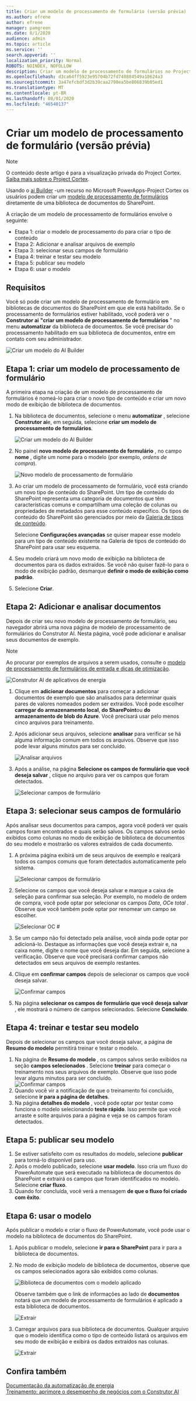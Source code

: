 ```yaml
---
title: Criar um modelo de processamento de formulário (versão prévia)
ms.author: efrene
author: efrene
manager: pamgreen
ms.date: 8/1/2020
audience: admin
ms.topic: article
ms.service: ''
search.appverid: ''
localization_priority: Normal
ROBOTS: NOINDEX, NOFOLLOW
description: Criar um modelo de processamento de formulários no Project Cortex.
ms.openlocfilehash: d3ca64ff5923e95704b72fd748884549a18624a3
ms.sourcegitcommit: 3a47efcbdf3d2b39caa2798ea5be806839b05ed1
ms.translationtype: MT
ms.contentlocale: pt-BR
ms.lasthandoff: 08/01/2020
ms.locfileid: "46540137"
---
```

# <a name="create-a-form-processing-model-preview"></a>Criar um modelo de processamento de formulário (versão prévia)

> [!Note] 
> O conteúdo deste artigo é para a visualização privada do Project Cortex. [Saiba mais sobre o Project Cortex](https://aka.ms/projectcortex).

Usando o [ai Builder](https://docs.microsoft.com/ai-builder/overview) -um recurso no Microsoft PowerApps-Project Cortex os usuários podem criar um [modelo de processamento de formulários](form-processing-overview.md) diretamente de uma biblioteca de documentos do SharePoint. 

A criação de um modelo de processamento de formulários envolve o seguinte:
 - Etapa 1: criar o modelo de processamento do para criar o tipo de conteúdo
 - Etapa 2: Adicionar e analisar arquivos de exemplo
 - Etapa 3: selecionar seus campos de formulário
 - Etapa 4: treinar e testar seu modelo
 - Etapa 5: publicar seu modelo
 - Etapa 6: usar o modelo


## <a name="requirements"></a>Requisitos

Você só pode criar um modelo de processamento de formulário em bibliotecas de documentos do SharePoint em que ele está habilitado. Se o processamento de formulários estiver habilitado, você poderá ver o **Construtor ai** **"criar um modelo de processamento de formulários** " no menu **automatizar** da biblioteca de documentos.  Se você precisar do processamento habilitado em sua biblioteca de documentos, entre em contato com seu administrador.

 ![Criar um modelo do AI Builder](../media/content-understanding/create-ai-builder-model.png)</br>


## <a name="step-1-create-a-form-processing-model"></a>Etapa 1: criar um modelo de processamento de formulário

A primeira etapa na criação de um modelo de processamento de formulários é nomeá-lo para criar o novo tipo de conteúdo e criar um novo modo de exibição de biblioteca de documentos.

1. Na biblioteca de documentos, selecione o menu **automatizar** , selecione **Construtor ai**e, em seguida, selecione **criar um modelo de processamento de formulários**.

    ![Criar um modelo do AI Builder](../media/content-understanding/create-ai-builder-model.png)</br>
2. No painel **novo modelo de processamento de formulário** , no campo **nome** , digite um nome para o modelo (por exemplo, *ordens de compra*).

    ![Novo modelo de processamento de formulário](../media/content-understanding/new-form-model.png)</br> 

3. Ao criar um modelo de processamento de formulário, você está criando um novo tipo de conteúdo do SharePoint. Um tipo de conteúdo do SharePoint representa uma categoria de documentos que têm características comuns e compartilham uma coleção de colunas ou propriedades de metadados para esse conteúdo específico. Os tipos de conteúdo do SharePoint são gerenciados por meio da [Galeria de tipos de conteúdo]().

    Selecione **Configurações avançadas** se quiser mapear esse modelo para um tipo de conteúdo existente na Galeria de tipos de conteúdo do SharePoint para usar seu esquema. 

4. Seu modelo criará um novo modo de exibição na biblioteca de documentos para os dados extraídos. Se você não quiser fazê-lo para o modo de exibição padrão, desmarque **definir o modo de exibição como padrão**.
5. Selecione **Criar**.


## <a name="step-2-add-and-analyze-documents"></a>Etapa 2: Adicionar e analisar documentos

Depois de criar seu novo modelo de processamento de formulário, seu navegador abrirá uma nova página de modelo de processamento de formulários do Construtor AI. Nesta página, você pode adicionar e analisar seus documentos de exemplo. </br>

> [!Note]
> Ao procurar por exemplos de arquivos a serem usados, consulte o [modelo de processamento de formulários de entrada e dicas de otimização](https://docs.microsoft.com/ai-builder/form-processing-model-requirements). 

   ![Construtor AI de aplicativos de energia](../media/content-understanding/powerapps.png)</br> 
 

1. Clique em **adicionar documentos** para começar a adicionar documentos de exemplo que são analisados para determinar quais pares de valores nomeados podem ser extraídos. Você pode escolher **carregar do armazenamento local**, **do SharePoint**ou **do armazenamento de blob do Azure**. Você precisará usar pelo menos cinco arquivos para treinamento.
2. Após adicionar seus arquivos, selecione **analisar** para verificar se há alguma informação comum em todos os arquivos. Observe que isso pode levar alguns minutos para ser concluído.</br> 
 
    ![Analisar arquivos](../media/content-understanding/analyze.png)</br> 

3. Após a análise, na página **Selecione os campos de formulário que você deseja salvar** , clique no arquivo para ver os campos que foram detectados.</br>

    ![Selecionar campos de formulário](../media/content-understanding/select-form-fields.png)</br> 

## <a name="step-3-select-your-form-fields"></a>Etapa 3: selecionar seus campos de formulário

Após analisar seus documentos para campos, agora você poderá ver quais campos foram encontrados e quais serão salvos. Os campos salvos serão exibidos como colunas no modo de exibição de biblioteca de documentos do seu modelo e mostrarão os valores extraídos de cada documento.

1. A próxima página exibirá um de seus arquivos de exemplo e realçará todos os campos comuns que foram detectados automaticamente pelo sistema. </br>

    ![Selecionar campos de formulário](../media/content-understanding/select-fields-page.png)</br> 

2. Selecione os campos que você deseja salvar e marque a caixa de seleção para confirmar sua seleção. Por exemplo, no modelo de ordem de compra, você pode optar por selecionar os campos *Data*, *OC*e *total* .  Observe que você também pode optar por renomear um campo se escolher. </br>

    ![Selecionar OC #](../media/content-understanding/po.png)</br> 

3. Se um campo não foi detectado pela análise, você ainda pode optar por adicioná-lo. Destaque as informações que você deseja extrair e, na caixa nome, digite o nome que você deseja dar. Em seguida, selecione a verificação. Observe que você precisará confirmar campos não detectados em seus arquivos de exemplo restantes.
4. Clique em **confirmar campos** depois de selecionar os campos que você deseja salvar. </br>
 
    ![Confirmar campos](../media/content-understanding/confirm-fields.png)</br> 
 
5. Na página **selecionar os campos de formulário que você deseja salvar** , ele mostrará o número de campos selecionados. Selecione **Concluído**.

## <a name="step-4-train-and-test-your-model"></a>Etapa 4: treinar e testar seu modelo

Depois de selecionar os campos que você deseja salvar, a página de **Resumo do modelo** permitirá treinar e testar o modelo.

1. Na página de **Resumo do modelo** , os campos salvos serão exibidos na seção **campos selecionados** . Selecione **treinar** para começar o treinamento nos seus arquivos de exemplo. Observe que isso pode levar alguns minutos para ser concluído.</br>
    ![Confirmar campos](../media/content-understanding/select-fields-train.png)</br> 
2. Quando você vir a notificação de que o treinamento foi concluído, selecione **ir para a página de detalhes**. 
3. Na página **detalhes do modelo** , você pode optar por testar como funciona o modelo selecionando **teste rápido**. Isso permite que você arraste e solte arquivos para a página e veja se os campos foram detectados.

## <a name="step-5-publish-your-model"></a>Etapa 5: publicar seu modelo



1. Se estiver satisfeito com os resultados do modelo, selecione **publicar** para torná-lo disponível para uso.
2. Após o modelo publicado, selecione **usar modelo**. Isso cria um fluxo do PowerAutomate que será executado na biblioteca de documentos do SharePoint e extrairá os campos que foram identificados no modelo. Selecione **criar fluxo**.  
3. Quando for concluída, você verá a mensagem **de que o fluxo foi criado com êxito**.
 
 
## <a name="step-6-use-your-model"></a>Etapa 6: usar o modelo

Após publicar o modelo e criar o fluxo de PowerAutomate, você pode usar o modelo na biblioteca de documentos do SharePoint.

1. Após publicar o modelo, selecione **ir para o SharePoint** para ir para a biblioteca de documentos.
2. No modo de exibição modelo de biblioteca de documentos, observe que os campos selecionados agora são exibidos como colunas.</br>

    ![Biblioteca de documentos com o modelo aplicado](../media/content-understanding/doc-lib-view.png)</br> 

    Observe também que o link de informações ao lado de **documentos** notará que um modelo de processamento de formulários é aplicado a esta biblioteca de documentos.

    ![Extrair](../media/content-understanding/info-button.png)</br>  

3. Carregar arquivos para sua biblioteca de documentos. Qualquer arquivo que o modelo identifica como o tipo de conteúdo listará os arquivos em seu modo de exibição e exibirá os dados extraídos nas colunas.</br>

    ![Extrair](../media/content-understanding/doc-lib-done.png)</br>  



## <a name="see-also"></a>Confira também
  
[Documentação da automatização de energia](https://docs.microsoft.com/power-automate/)</br>
[Treinamento: aprimore o desempenho de negócios com o Construtor AI](https://docs.microsoft.com/learn/paths/improve-business-performance-ai-builder/?source=learn)</br>




